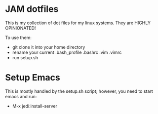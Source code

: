 # JAM dotfiles

This is my collection of dot files for my linux systems.
They are HIGHLY OPINIONATED!

To use them:

* git clone it into your home directory
* rename your current .bash_profile .bashrc .vim .vimrc
* run setup.sh

# Setup Emacs
This is mostly handled by the setup.sh script; however, you need to start emacs and run:
* M-x jedi:install-server

